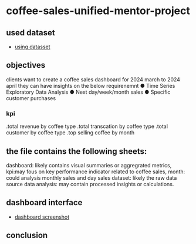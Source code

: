 # coffee-sales-unified-mentor-project
## used dataset
- <a href="https://github.com/sudheerbabuk14/coffee-sales-unified-mentor-project/blob/main/coffee%20shop%20sales%20dataset.csv"> using datasset </a>

## objectives
clients want to create a coffee sales dashboard for 2024 march to 2024 april they can have insights on the below requirenemnt
● Time Series Exploratory Data Analysis
● Next day/week/month sales
● Specific customer purchases

### kpi
.total revenue by coffee type
.total transcation by coffee type
.total customer by coffee type
.top selling coffee by month

## the file contains the following sheets:
dashboard: likely contains visual summaries or aggregrated metrics,
kpi:may fous on key performance indicator related to coffee sales,
month: could analysis monthly sales and day sales
dataset: likely the raw data source
data analysis: may contain processed insights or calculations.
## dashboard interface
- <a href="https://github.com/sudheerbabuk14/coffee-sales-unified-mentor-project/blob/main/coffe%20shop%20sales%20dashboard%20screenshot.png"> dashboard screenshot </a>
## conclusion

